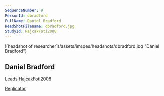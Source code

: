 ```yaml
---
SequenceNumber: 9
PersonId: dbradford
FullName: Daniel Bradford
HeadShotFilename: dbradford.jpg
StudyId: HajcakFoti2008
---
```

<a name="dbradford">
![headshot of researcher](/assets/images/headshots/dbradford.jpg "Daniel Bradford")

## Daniel Bradford



Leads [HajcakFoti2008](/replications/#HajcakFoti2008)



[Replicator]("replicator")
